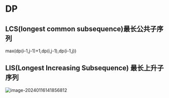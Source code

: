 # DP

## LCS(longest common subsequence)最长公共子序列

max(dp(i-1,j-1)+1,dp(i,j-1),dp(i-1,j))



## LIS(Longest Increasing Subsequence) 最长上升子序列





![image-20240116141856812](https://philfan-pic.oss-cn-beijing.aliyuncs.com/img/image-20240116141856812.png)